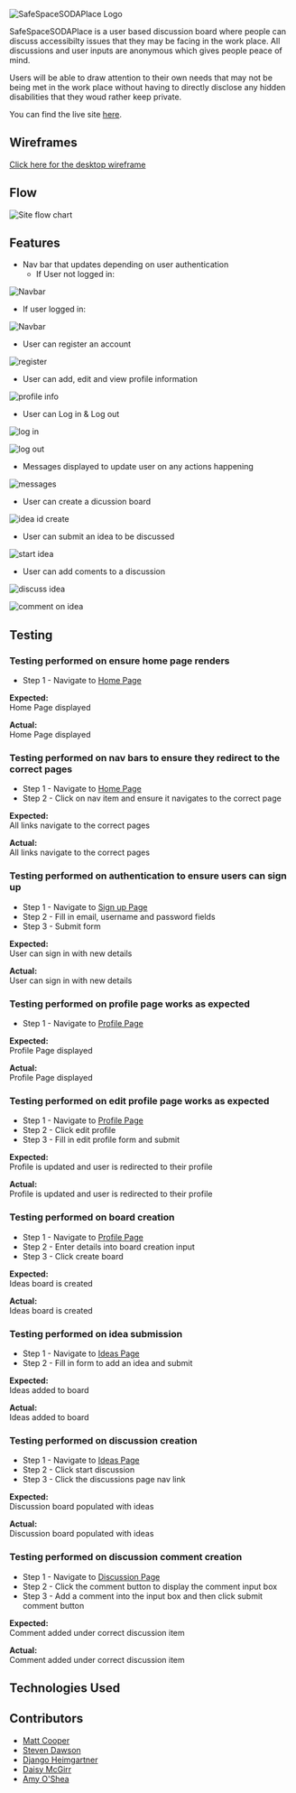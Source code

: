 ![SafeSpaceSODAPlace Logo](static/img/ss-full-logo.png)

SafeSpaceSODAPlace is a user based discussion board where people can discuss accessibilty issues that they may be facing in the work place. All discussions and user inputs are anonymous which gives people peace of mind. 

Users will be able to draw attention to their own needs that may not be being met in the work place without having to directly disclose any hidden disabilities that they woud rather keep private. 

You can find the live site [here](https://safe-space-soda-place.herokuapp.com/).

## Wireframes
[Click here for the desktop wireframe](static/img/readme/full-wireframes.png)

## Flow

![Site flow chart](static/img/readme/hackathon-flow.png)

## Features
- Nav bar that updates depending on user authentication
   - If User not logged in:

![Navbar](static/img/readme/features/01-nav-02.PNG)

   - If user logged in:

![Navbar](static/img/readme/features/01-nav-01.PNG)

- User can register an account

![register](static/img/readme/features/02-register.PNG)

- User can add, edit and view profile information

![profile info](static/img/readme/features/05-profile-info.PNG)

- User can Log in & Log out

![log in](static/img/readme/features/03-signin.PNG)

![log out](static/img/readme/features/03-signout.PNG)

- Messages displayed to update user on any actions happening

![messages](static/img/readme/features/04-messages.PNG)
- User can create a dicussion board

![idea id create](static/img/readme/features/06-make-discussion-board.PNG)

- User can submit an idea to be discussed

![start idea](static/img/readme/features/07-start-ideas.PNG)

- User can add coments to a discussion

![discuss idea](static/img/readme/features/07-discuss-idea.PNG)

![comment on idea](static/img/readme/features/07-comment-on-idea.PNG)

## Testing

### Testing performed on ensure home page renders

* Step 1 - Navigate to [Home Page](https://safe-space-soda-place.herokuapp.com)

**Expected:**<br>
Home Page displayed

**Actual:**<br>
Home Page displayed

### Testing performed on nav bars to ensure they redirect to the correct pages

* Step 1 - Navigate to [Home Page](https://safe-space-soda-place.herokuapp.com)
* Step 2 - Click on nav item and ensure it navigates to the correct page

**Expected:**<br>
All links navigate to the correct pages

**Actual:**<br>
All links navigate to the correct pages

### Testing performed on authentication to ensure users can sign up

* Step 1 - Navigate to [Sign up Page](https://safe-space-soda-place.herokuapp.com/accounts/login/)
* Step 2 - Fill in email, username and password fields
* Step 3 - Submit form

**Expected:**<br>
User can sign in with new details

**Actual:**<br>
User can sign in with new details

### Testing performed on profile page works as expected

* Step 1 - Navigate to [Profile Page](https://safe-space-soda-place.herokuapp.com/profile/username/)

**Expected:**<br>
Profile Page displayed

**Actual:**<br>
Profile Page displayed

### Testing performed on edit profile page works as expected

* Step 1 - Navigate to [Profile Page](https://safe-space-soda-place.herokuapp.com/profile/username/)
* Step 2 - Click edit profile
* Step 3 - Fill in edit profile form and submit

**Expected:**<br>
Profile is updated and user is redirected to their profile

**Actual:**<br>
Profile is updated and user is redirected to their profile

### Testing performed on board creation

* Step 1 - Navigate to [Profile Page](https://safe-space-soda-place.herokuapp.com/profile/username/)
* Step 2 - Enter details into board creation input
* Step 3 - Click create board

**Expected:**<br>
Ideas board is created

**Actual:**<br>
Ideas board is created

### Testing performed on idea submission

* Step 1 - Navigate to [Ideas Page](https://safe-space-soda-place.herokuapp.com/ideas/board/board_no/)
* Step 2 - Fill in form to add an idea and submit

**Expected:**<br>
Ideas added to board

**Actual:**<br>
Ideas added to board

### Testing performed on discussion creation

* Step 1 - Navigate to [Ideas Page](https://safe-space-soda-place.herokuapp.com/ideas/board/board_no/)
* Step 2 - Click start discussion
* Step 3 - Click the discussions page nav link

**Expected:**<br>
Discussion board populated with ideas

**Actual:**<br>
Discussion board populated with ideas

### Testing performed on discussion comment creation

* Step 1 - Navigate to [Discussion Page](https://safe-space-soda-place.herokuapp.com/discussion/)
* Step 2 - Click the comment button to display the comment input box
* Step 3 - Add a comment into the input box and then click submit comment button

**Expected:**<br>
Comment added under correct discussion item

**Actual:**<br>
Comment added under correct discussion item

## Technologies Used

## Contributors

- [Matt Cooper](https://github.com/YesCoops)
- [Steven Dawson](https://github.com/Steven-Dawson18)
- [Django Heimgartner](https://github.com/D1ang)
- [Daisy McGirr](https://github.com/Daisy-McG)
- [Amy O'Shea](https://github.com/AmyOShea)

